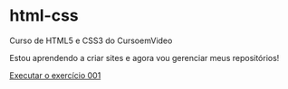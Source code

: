 # html-css
 Curso de HTML5 e CSS3 do CursoemVideo

 Estou aprendendo a criar sites e agora vou gerenciar meus repositórios!


<a href="https://kaykyrodrigues.github.io/html-css/exercicios/ex001/" target="_blank"> Executar o exercício 001 </a>